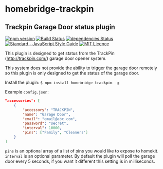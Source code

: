# homebridge-trackpin
## Trackpin Garage Door status plugin

[![npm version](https://badge.fury.io/js/homebridge-trackpin.svg)](https://badge.fury.io/js/homebridge-trackpin)
[![Build Status](https://travis-ci.org/wurmr/homebridge-trackpin.svg?branch=master)](https://travis-ci.org/wurmr/homebridge-trackpin)
[![dependencies Status](https://david-dm.org/wurmr/homebridge-trackpin/status.svg)](https://david-dm.org/wurmr/homebridge-trackpin)
[![Standard - JavaScript Style Guide](https://img.shields.io/badge/code%20style-standard-brightgreen.svg)](http://standardjs.com/)
[![MIT Licence](https://badges.frapsoft.com/os/mit/mit.png?v=103)](https://opensource.org/licenses/mit-license.php)


This plugin is designed to get status from the TrackPin (http://trackpin.com/) garage door opener system.

This system does not provide the ability to trigger the garage door remotely so this plugin is only designed to get the status of the garage door.

Install the plugin:
`$ npm install homebridge-trackpin -g`

Example `config.json`:
```json
"accessories": [
    {
        "accessory": "TRACKPIN",
        "name": "Garage Door",
        "email": "email@abc.com",
        "password": "secret",
        "interval": 10000,
        "pins": ["Family", "Cleaners"]
    }
]
```

`pins` is an optional array of a list of pins you would like to expose to homekit.
`interval` is an optional parameter.  By default the plugin will poll the garage door every 5 seconds, if you want it different this setting is in milliseconds.